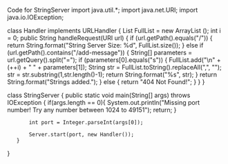 Code for StringServer
   import java.util.*;
   import java.net.URI;
   import java.io.IOException;
   
   class Handler implements URLHandler {
       List<String> FullList = new ArrayList<String> ();
       int i = 0;
       public String handleRequest(URI url) {
           if (url.getPath().equals("/")) {
               return String.format("String Server Size: %d", FullList.size());
           } else if (url.getPath().contains("/add-message")) {
               String[] parameters = url.getQuery().split("=");
                   if (parameters[0].equals("s")) {
                       FullList.add("\n" + (++i) + " " + parameters[1]);
                       String str = FullList.toString().replaceAll(",", "");
                       str = str.substring(1,str.length()-1);
                       return String.format("%s", str);
                   }
               return String.format("Strings added.");
           } else {
               return "404 Not Found!";
           }
       }
   }

   class StringServer {
       public static void main(String[] args) throws IOException {
           if(args.length == 0){
               System.out.println("Missing port number! Try any number between 1024 to 49151");
               return;
           }
   
           int port = Integer.parseInt(args[0]);
   
           Server.start(port, new Handler());
       }
   }
   
